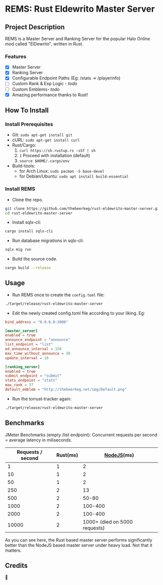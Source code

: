 # REMS: Rust Eldewrito Master Server

## Project Description
REMS is a Master Server and Ranking Server for the popular Halo Online mod called "ElDewrito", written in Rust.

### Features
* [X] Master Server
* [X] Ranking Server
* [X] Configurable Endpoint Paths (Eg: /stats -> /playerinfo)
* [ ] Custom Rank & Exp Logic - *todo*
* [ ] Custom Emblems- *todo*
* [X] Amazing performance thanks to Rust!

## How To Install
### Install Prerequisites
* Git: ```sudo apt-get install git```
* cURL: ```sudo apt-get install curl```
* Rust/Cargo:
    1. ```curl https://sh.rustup.rs -sSf | sh```
    2. ```1``` Proceed with installation (default)
    3. ```source $HOME/.cargo/env```
* Build-tools:
    * for Arch Linux: ```sudo pacman -S base-devel```
    * for Debian/Ubuntu: ```sudo apt install build-essential```

### Install REMS
* Clone the repo.
```bash
git clone https://github.com/thebeerkeg/rust-eldewrito-master-server.git
cd rust-eldewrito-master-server
```

* Install sqlx-cli:
```bash
cargo install sqlx-cli
```

* Run database migrations in sqlx-cli:
```bash
sqlx mig run
```

* Build the source code.
```bash
cargo build --release
```

## Usage
* Run REMS once to create the `config.toml` file:
```bash
./target/release/rust-eldewrito-master-server
```

* Edit the newly created config.toml file according to your liking. Eg:
```toml
bind_address = "0.0.0.0:3000"

[master_server]
enabled = true
announce_endpoint = "announce"
list_endpoint = "list"
ed_announce_interval = 150
max_time_without_announce = 30
update_interval = 10

[ranking_server]
enabled = true
submit_endpoint = "submit"
stats_endpoint = "stats"
max_rank = 37
default_emblem = "http://thebeerkeg.net/img/Default.png"
```

* Run the torrust-tracker again:
```bash
./target/release/rust-eldewrito-master-server
```

## Benchmarks
[NodeJS]: https://github.com/ElDewrito/ElDewrito-MasterServer
JMeter Benchmarks (empty /list endpoint): Concurrent requests per second = average latency in miliseconds.

| Requests / second | Rust(ms) | [NodeJS]\(ms) |
|------------|------|--------|
|     1       |   1   |    2   |
|     10       |   1   |    2    |
|      50      |   1   |    2    |
|      250      |   2   |    13    |
|      500      |   2   |    50-80    |
|      1000      |   2   |    100-400    |
|      2000      |   2   |    100-400    |
|      10000      |   2   |    1000+ (died on 5000 requests)   |

As you can see here, the Rust based master server performs significantly better than the NodeJS based master server under heavy load. Not that it matters.

## Credits
🍺
